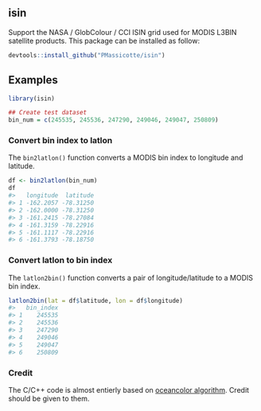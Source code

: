 
isin
----

Support the NASA / GlobColour / CCI ISIN grid used for MODIS L3BIN satellite products. This package can be installed as follow:

``` r
devtools::install_github("PMassicotte/isin")
```

Examples
--------

``` r
library(isin)

## Create test dataset
bin_num = c(245535, 245536, 247290, 249046, 249047, 250809)
```

### Convert bin index to latlon

The `bin2latlon()` function converts a MODIS bin index to longitude and latitude.

``` r
df <- bin2latlon(bin_num)
df
#>   longitude  latitude
#> 1 -162.2057 -78.31250
#> 2 -162.0000 -78.31250
#> 3 -161.2415 -78.27084
#> 4 -161.3159 -78.22916
#> 5 -161.1117 -78.22916
#> 6 -161.3793 -78.18750
```

### Convert latlon to bin index

The `latlon2bin()` function converts a pair of longitude/latitude to a MODIS bin index.

``` r
latlon2bin(lat = df$latitude, lon = df$longitude)
#>   bin_index
#> 1    245535
#> 2    245536
#> 3    247290
#> 4    249046
#> 5    249047
#> 6    250809
```

### Credit

The C/C++ code is almost entierly based on [oceancolor algorithm](http://oceancolor.gsfc.nasa.gov/staff/norman/swreadl3b/swreadl3b.c). Credit should be given to them.

